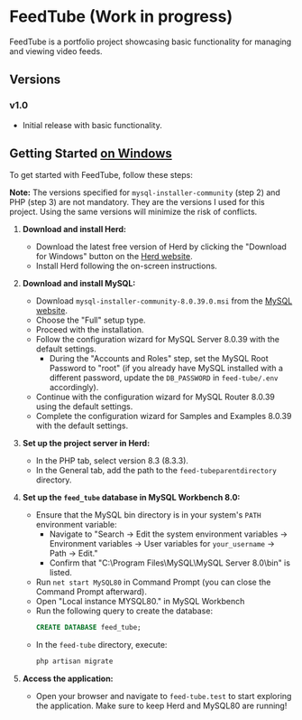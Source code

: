# FeedTube (Work in progress)

FeedTube is a portfolio project showcasing basic functionality for managing and viewing video feeds.

## Versions

### v1.0
- Initial release with basic functionality.

## Getting Started <u>on Windows</u>

To get started with FeedTube, follow these steps:


**Note:** The versions specified for `mysql-installer-community` (step 2) and PHP (step 3) are not mandatory. They are the versions I used for this project. Using the same versions will minimize the risk of conflicts.

1. **Download and install Herd:**
    - Download the latest free version of Herd by clicking the "Download for Windows" button on the [Herd website](https://herd.laravel.com/windows).
    - Install Herd following the on-screen instructions.

2. **Download and install MySQL:**
    - Download `mysql-installer-community-8.0.39.0.msi` from the [MySQL website](https://dev.mysql.com/downloads/installer/).
    - Choose the "Full" setup type.
    - Proceed with the installation.
    - Follow the configuration wizard for MySQL Server 8.0.39 with the default settings.
        - During the "Accounts and Roles" step, set the MySQL Root Password to "root" (if you already have MySQL installed with a different password, update the `DB_PASSWORD` in `feed-tube/.env` accordingly).
    - Continue with the configuration wizard for MySQL Router 8.0.39 using the default settings.
    - Complete the configuration wizard for Samples and Examples 8.0.39 with the default settings.

3. **Set up the project server in Herd:**
    - In the PHP tab, select version 8.3 (8.3.3).
    - In the General tab, add the path to the `feed-tubeparentdirectory` directory.

4. **Set up the `feed_tube` database in MySQL Workbench 8.0:**
    - Ensure that the MySQL bin directory is in your system's `PATH` environment variable:
        - Navigate to "Search -> Edit the system environment variables -> Environment variables -> User variables for `your_username` -> Path -> Edit."
        - Confirm that "C:\Program Files\MySQL\MySQL Server 8.0\bin" is listed.
    - Run `net start MySQL80` in Command Prompt (you can close the Command Prompt afterward).
    - Open "Local instance MYSQL80." in MySQL Workbench
    - Run the following query to create the database:
      ```sql
      CREATE DATABASE feed_tube;
      ```
    - In the `feed-tube` directory, execute:
      ```bash
      php artisan migrate
      ```

5. **Access the application:**
    - Open your browser and navigate to `feed-tube.test` to start exploring the application. Make sure to keep Herd and MySQL80 are running!
